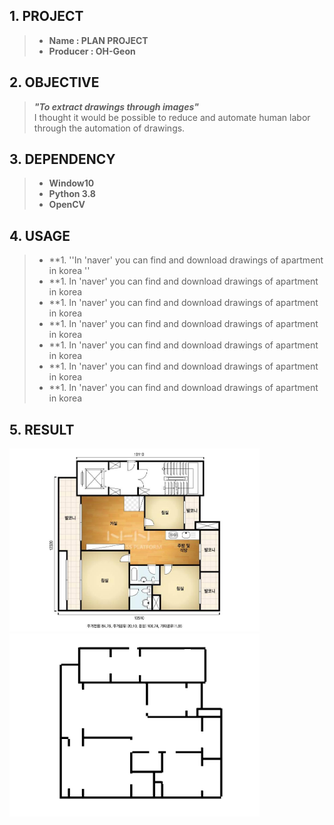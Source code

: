 ## 1. PROJECT
>* **Name : PLAN PROJECT**     
>* **Producer : OH-Geon** 

## 2. OBJECTIVE
> ***"To extract drawings through images"***    
> I thought it would be possible to reduce and automate human labor through the automation of drawings.

## 3. DEPENDENCY
>* **Window10**      
>* **Python 3.8**    
>* **OpenCV**    

## 4. USAGE          
>* **1. 
> ''In 'naver' you can find and download drawings of apartment in korea ''
>* **1. In 'naver' you can find and download drawings of apartment in korea 
>* **1. In 'naver' you can find and download drawings of apartment in korea 
>* **1. In 'naver' you can find and download drawings of apartment in korea 
>* **1. In 'naver' you can find and download drawings of apartment in korea 
>* **1. In 'naver' you can find and download drawings of apartment in korea 
>* **1. In 'naver' you can find and download drawings of apartment in korea 

## 5. RESULT
<img src = "https://github.com/geon-oh/PLAN-project/blob/master/image/plan.jpg?raw=true" width = "400"> <img src = "https://github.com/geon-oh/PLAN-project/blob/master/results/FINAL.jpg" width = "400">

